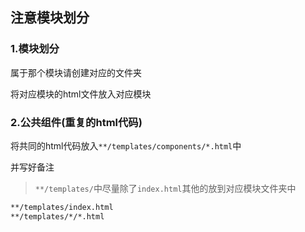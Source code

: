 ## 注意模块划分

### 1.模块划分
属于那个模块请创建对应的文件夹

将对应模块的html文件放入对应模块

### 2.公共组件(重复的html代码)
将共同的html代码放入`**/templates/components/*.html`中

并写好备注


> `**/templates/`中尽量除了`index.html`其他的放到对应模块文件夹中


```html
**/templates/index.html
**/templates/*/*.html
```